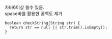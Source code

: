 자바6이상 쓸수 있음.   
space바를 활용한 공백도 제거
```
boolean checkString(String str) {
  return str == null || str.trim().isEmpty();
}
```
